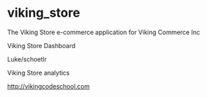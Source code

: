 viking_store
============

The Viking Store e-commerce application for Viking Commerce Inc


Viking Store Dashboard

Luke/schoetlr

Viking Store analytics

http://vikingcodeschool.com